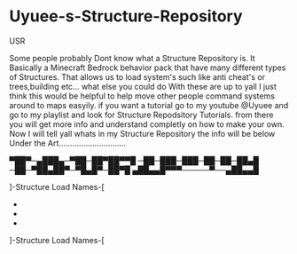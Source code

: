 # Uyuee-s-Structure-Repository
USR

Some people probably Dont know what a Structure Repository is. It Basically a Minecraft Bedrock behavior pack that have many different types of Structures. That allows us to load system's such like anti cheat's or trees,building etc... what else you could do With these are up to yall I just think this would be helpful to help move other people command systems around to maps easyily. if you want a tutorial go to my youtube @Uyuee and go to my playlist and look for Structure Repodsitory Tutorials.
from there you will get more info and understand completly on how to make your own. Now I will tell yall whats in my Structure Repository the info will be below Under the Art..............................


▀██▀─▄███▄─▀██─██▀██▀▀█
─██─███─███─██─██─██▄█
─██─▀██▄██▀─▀█▄█▀─██▀█
▄██▄▄█▀▀▀─────▀──▄██▄▄█ 




]-Structure Load Names-[

-

-

-

]-Structure Load Names-[

